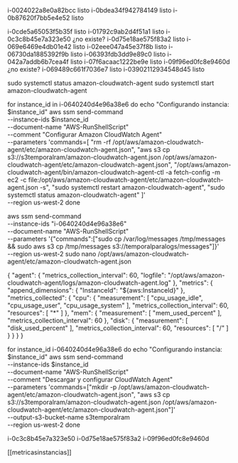 

i-0024022a8e0a82bcc  listo
i-0bdea34f942784149  listo
i-0b87620f7bb5e4e52  listo

i-0cde5a65053f5b35f  listo
i-01792c9ab2d4f51a1  listo
i-0c3c8b45e7a323e50 ¿no existe?
i-0d75e18ae575f83a2  listo
i-069e6469e4db01e42  listo
i-02eee047a45e37f8b  listo
i-06730da1885392f9b  listo
i-06393fdb3dd9e89c0  listo
i-042a7addb6b7cea4f  listo
i-07f6acaac1222be9e  listo
i-09f96ed0fc8e9460d  ¿no existe?
i-069489c661f7036e7  listo
i-03902112934548d45 listo

sudo systemctl status amazon-cloudwatch-agent
sudo systemctl start amazon-cloudwatch-agent

for instance_id in i-0640240d4e96a38e6
do
  echo "Configurando instancia: $instance_id"
  aws ssm send-command \
    --instance-ids $instance_id \
    --document-name "AWS-RunShellScript" \
    --comment "Configurar Amazon CloudWatch Agent" \
    --parameters 'commands=[
      "rm -rf /opt/aws/amazon-cloudwatch-agent/etc/amazon-cloudwatch-agent.json",
      "aws s3 cp s3://s3temporalram/amazon-cloudwatch-agent.json /opt/aws/amazon-cloudwatch-agent/etc/amazon-cloudwatch-agent.json",
      "/opt/aws/amazon-cloudwatch-agent/bin/amazon-cloudwatch-agent-ctl -a fetch-config -m ec2 -c file:/opt/aws/amazon-cloudwatch-agent/etc/amazon-cloudwatch-agent.json -s",
      "sudo systemctl restart amazon-cloudwatch-agent",
      "sudo systemctl status amazon-cloudwatch-agent"
    ]' \
    --region us-west-2
done

aws ssm send-command \
  --instance-ids "i-0640240d4e96a38e6" \
  --document-name "AWS-RunShellScript" \
  --parameters '{"commands":["sudo cp /var/log/messages /tmp/messages && sudo aws s3 cp /tmp/messages s3://temporalparalogs/messages"]}' \
  --region us-west-2
sudo nano /opt/aws/amazon-cloudwatch-agent/etc/amazon-cloudwatch-agent.json



{
  "agent": {
    "metrics_collection_interval": 60,
    "logfile": "/opt/aws/amazon-cloudwatch-agent/logs/amazon-cloudwatch-agent.log"
  },
  "metrics": {
    "append_dimensions": {
      "InstanceId": "${aws:InstanceId}"
    },
    "metrics_collected": {
      "cpu": {
        "measurement": [
          "cpu_usage_idle",
          "cpu_usage_user",
          "cpu_usage_system"
        ],
        "metrics_collection_interval": 60,
        "resources": [
          "*"
        ]
      },
      "mem": {
        "measurement": [
          "mem_used_percent"
        ],
        "metrics_collection_interval": 60
      },
      "disk": {
        "measurement": [
          "disk_used_percent"
        ],
        "metrics_collection_interval": 60,
        "resources": [
          "/"
        ]
      }
    }
  }
}


for instance_id i-0640240d4e96a38e6
do
  echo "Configurando instancia: $instance_id"
  aws ssm send-command \
    --instance-ids $instance_id \
    --document-name "AWS-RunShellScript" \
    --comment "Descargar y configurar CloudWatch Agent" \
    --parameters 'commands=["mkdir -p /opt/aws/amazon-cloudwatch-agent/etc/amazon-cloudwatch-agent.json", "aws s3 cp s3://s3temporalram/amazon-cloudwatch-agent.json /opt/aws/amazon-cloudwatch-agent/etc/amazon-cloudwatch-agent.json"]' \
    --output-s3-bucket-name s3temporalram \
    --region us-west-2
done


i-0c3c8b45e7a323e50
i-0d75e18ae575f83a2
i-09f96ed0fc8e9460d


[[metricasinstancias]]

